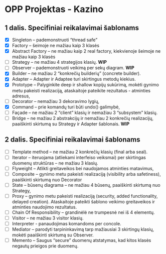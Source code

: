 # OPP Projektas - Kazino

## 1 dalis. Specifiniai reikalavimai šablonams

- [x] Singleton – pademonstruoti “thread safe”
- [x] Factory – šeimoje ne mažiau kaip 3 klasės
- [x] Abstract Factory – ne mažiau kaip 2 real factory, kiekvienoje šeimoje ne mažiau kaip 3 klasės
- [ ] Strategy – ne mažiau 4 strategijos klasių. **WIP**
- [ ] Observer – pademonstruoti veikimą per sekų diagram. **WIP**
- [x] Builder – ne mažiau 2 “konkrečių builderių” (concrete builder).
- [x] Adapter – Adapter ir Adaptee turi skirtingus metodų kiekius.
- [x] Prototype – Palyginkite deep ir shallow kopijų sukūrimą, mokėti gynimo metu pakeisti realizaciją, ataskaitoje pateikite rezultatus - atminties adresus,
- [ ] Decorator – nemažiau 3 dekoravimo lygių,
- [x] Command – prie komandų turi būti undo() galimybė,
- [ ] Façade – ne mažiau 2 “client” klasių ir nemažiau 3 “subsystem” klasių.
- [ ] Bridge – ne mažiau 2 abstrakcijų ir nemažiau 2 konkrečių realizacijų, paaiškinti skirtumą su Strategy ir Adapter šablonais. **WIP**

## 2 dalis. Specifiniai reikalavimai šablonams

- [ ] Template method – ne mažiau 2 konkrečių klasių (final arba seal).
- [ ] Iterator – iteruojama (atliekami interfeiso veiksmai) per skirtingas duomenų struktūras – ne mažiau 3 klasių.
- [ ] Flyweight – Atlikti greitaveikos bei naudojamos atminties matavimus,
- [ ] Composite – gynimo metu pakeisti realizaciją (visibility arba safetiness), paaiškinti skirtumą nuo Decorator
- [ ] State – būsenų diagrama – ne mažiau 4 būsenų, paaiškinti skirtumą nuo Strategy,
- [ ] Proxy – gynimo metu pakeisti realizaciją (security, added functionality, delayed creation). Ataskaitoje pateikti šablono veikimo greitaveikos ir atminties naudojimo rezultatus.
- [ ] Chain Of Responsibility – grandinėlė ne trumpesnė nei iš 4 elementų.
- [ ] Visitor – ne mažiau 3 visitor klasių.
- [ ] Interpreter - panaudojimas komandoms per concole.
- [ ] Mediator – parodyti tarpininkavimą tarp mažiausiai 3 skirtingų klasių, mokėti paaiškinti skirtumą su Observer.
- [ ] Memento – Saugus “secure” duomenų atstatymas, kad kitos klasės negautų prieigos prie duomenų.
